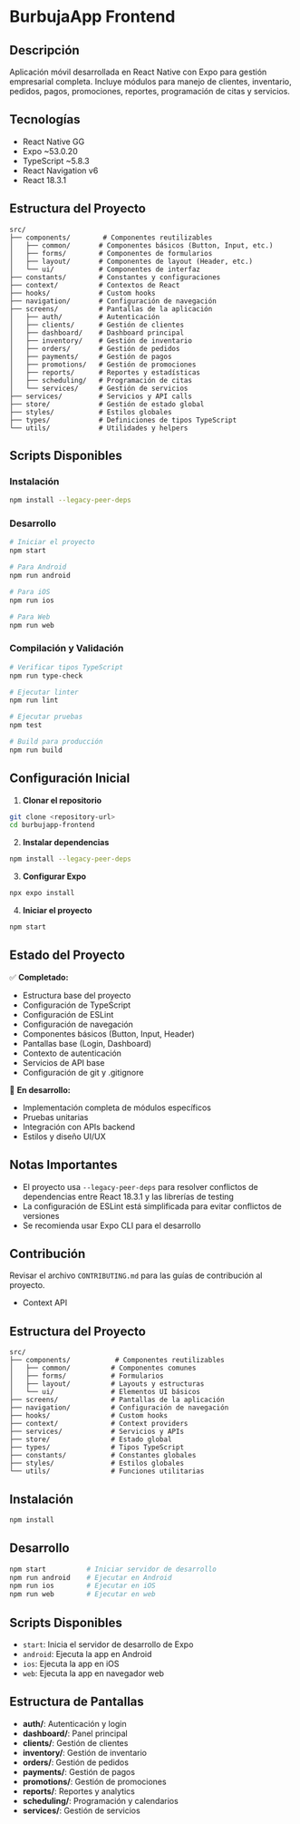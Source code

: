 # BurbujaApp Frontend

## Descripción
Aplicación móvil desarrollada en React Native con Expo para gestión empresarial completa. Incluye módulos para manejo de clientes, inventario, pedidos, pagos, promociones, reportes, programación de citas y servicios.

## Tecnologías
- React Native GG
- Expo ~53.0.20
- TypeScript ~5.8.3
- React Navigation v6
- React 18.3.1

## Estructura del Proyecto
```
src/
├── components/        # Componentes reutilizables
│   ├── common/       # Componentes básicos (Button, Input, etc.)
│   ├── forms/        # Componentes de formularios
│   ├── layout/       # Componentes de layout (Header, etc.)
│   └── ui/           # Componentes de interfaz
├── constants/        # Constantes y configuraciones
├── context/          # Contextos de React
├── hooks/            # Custom hooks
├── navigation/       # Configuración de navegación
├── screens/          # Pantallas de la aplicación
│   ├── auth/         # Autenticación
│   ├── clients/      # Gestión de clientes
│   ├── dashboard/    # Dashboard principal
│   ├── inventory/    # Gestión de inventario
│   ├── orders/       # Gestión de pedidos
│   ├── payments/     # Gestión de pagos
│   ├── promotions/   # Gestión de promociones
│   ├── reports/      # Reportes y estadísticas
│   ├── scheduling/   # Programación de citas
│   └── services/     # Gestión de servicios
├── services/         # Servicios y API calls
├── store/            # Gestión de estado global
├── styles/           # Estilos globales
├── types/            # Definiciones de tipos TypeScript
└── utils/            # Utilidades y helpers
```

## Scripts Disponibles

### Instalación
```bash
npm install --legacy-peer-deps
```

### Desarrollo
```bash
# Iniciar el proyecto
npm start

# Para Android
npm run android

# Para iOS
npm run ios

# Para Web
npm run web
```

### Compilación y Validación
```bash
# Verificar tipos TypeScript
npm run type-check

# Ejecutar linter
npm run lint

# Ejecutar pruebas
npm test

# Build para producción
npm run build
```

## Configuración Inicial

1. **Clonar el repositorio**
```bash
git clone <repository-url>
cd burbujapp-frontend
```

2. **Instalar dependencias**
```bash
npm install --legacy-peer-deps
```

3. **Configurar Expo**
```bash
npx expo install
```

4. **Iniciar el proyecto**
```bash
npm start
```

## Estado del Proyecto

✅ **Completado:**
- Estructura base del proyecto
- Configuración de TypeScript
- Configuración de ESLint
- Configuración de navegación
- Componentes básicos (Button, Input, Header)
- Pantallas base (Login, Dashboard)
- Contexto de autenticación
- Servicios de API base
- Configuración de git y .gitignore

🚧 **En desarrollo:**
- Implementación completa de módulos específicos
- Pruebas unitarias
- Integración con APIs backend
- Estilos y diseño UI/UX

## Notas Importantes

- El proyecto usa `--legacy-peer-deps` para resolver conflictos de dependencias entre React 18.3.1 y las librerías de testing
- La configuración de ESLint está simplificada para evitar conflictos de versiones
- Se recomienda usar Expo CLI para el desarrollo

## Contribución

Revisar el archivo `CONTRIBUTING.md` para las guías de contribución al proyecto.
- Context API

## Estructura del Proyecto
```
src/
├── components/           # Componentes reutilizables
│   ├── common/          # Componentes comunes
│   ├── forms/           # Formularios
│   ├── layout/          # Layouts y estructuras
│   └── ui/              # Elementos UI básicos
├── screens/             # Pantallas de la aplicación
├── navigation/          # Configuración de navegación
├── hooks/               # Custom hooks
├── context/             # Context providers
├── services/            # Servicios y APIs
├── store/               # Estado global
├── types/               # Tipos TypeScript
├── constants/           # Constantes globales
├── styles/              # Estilos globales
└── utils/               # Funciones utilitarias
```

## Instalación
```bash
npm install
```

## Desarrollo
```bash
npm start          # Iniciar servidor de desarrollo
npm run android    # Ejecutar en Android
npm run ios        # Ejecutar en iOS
npm run web        # Ejecutar en web
```

## Scripts Disponibles
- `start`: Inicia el servidor de desarrollo de Expo
- `android`: Ejecuta la app en Android
- `ios`: Ejecuta la app en iOS
- `web`: Ejecuta la app en navegador web

## Estructura de Pantallas
- **auth/**: Autenticación y login
- **dashboard/**: Panel principal
- **clients/**: Gestión de clientes
- **inventory/**: Gestión de inventario
- **orders/**: Gestión de pedidos
- **payments/**: Gestión de pagos
- **promotions/**: Gestión de promociones
- **reports/**: Reportes y analytics
- **scheduling/**: Programación y calendarios
- **services/**: Gestión de servicios

